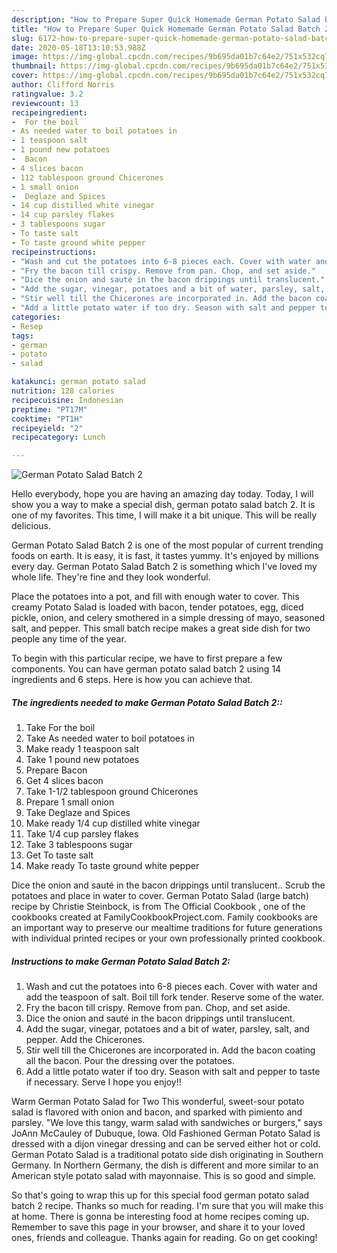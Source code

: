 ```yaml
---
description: "How to Prepare Super Quick Homemade German Potato Salad Batch 2"
title: "How to Prepare Super Quick Homemade German Potato Salad Batch 2"
slug: 6172-how-to-prepare-super-quick-homemade-german-potato-salad-batch-2
date: 2020-05-18T13:10:53.988Z
image: https://img-global.cpcdn.com/recipes/9b695da01b7c64e2/751x532cq70/german-potato-salad-batch-2-recipe-main-photo.jpg
thumbnail: https://img-global.cpcdn.com/recipes/9b695da01b7c64e2/751x532cq70/german-potato-salad-batch-2-recipe-main-photo.jpg
cover: https://img-global.cpcdn.com/recipes/9b695da01b7c64e2/751x532cq70/german-potato-salad-batch-2-recipe-main-photo.jpg
author: Clifford Norris
ratingvalue: 3.2
reviewcount: 13
recipeingredient:
-  For the boil
- As needed water to boil potatoes in
- 1 teaspoon salt
- 1 pound new potatoes
-  Bacon
- 4 slices bacon
- 112 tablespoon ground Chicerones
- 1 small onion
-  Deglaze and Spices
- 14 cup distilled white vinegar
- 14 cup parsley flakes
- 3 tablespoons sugar
- To taste salt
- To taste ground white pepper
recipeinstructions:
- "Wash and cut the potatoes into 6-8 pieces each. Cover with water and add the teaspoon of salt. Boil till fork tender. Reserve some of the water."
- "Fry the bacon till crispy. Remove from pan. Chop, and set aside."
- "Dice the onion and sauté in the bacon drippings until translucent."
- "Add the sugar, vinegar, potatoes and a bit of water, parsley, salt, and pepper. Add the Chicerones."
- "Stir well till the Chicerones are incorporated in. Add the bacon coating all the bacon. Pour the dressing over the potatoes."
- "Add a little potato water if too dry. Season with salt and pepper to taste if necessary. Serve I hope you enjoy!!"
categories:
- Resep
tags:
- german
- potato
- salad

katakunci: german potato salad
nutrition: 128 calories
recipecuisine: Indonesian
preptime: "PT17M"
cooktime: "PT1H"
recipeyield: "2"
recipecategory: Lunch

---
```



![German Potato Salad Batch 2](https://img-global.cpcdn.com/recipes/9b695da01b7c64e2/751x532cq70/german-potato-salad-batch-2-recipe-main-photo.jpg)

Hello everybody, hope you are having an amazing day today. Today, I will show you a way to make a special dish, german potato salad batch 2. It is one of my favorites. This time, I will make it a bit unique. This will be really delicious.

German Potato Salad Batch 2 is one of the most popular of current trending foods on earth. It is easy, it is fast, it tastes yummy. It's enjoyed by millions every day. German Potato Salad Batch 2 is something which I've loved my whole life. They're fine and they look wonderful.

Place the potatoes into a pot, and fill with enough water to cover. This creamy Potato Salad is loaded with bacon, tender potatoes, egg, diced pickle, onion, and celery smothered in a simple dressing of mayo, seasoned salt, and pepper. This small batch recipe makes a great side dish for two people any time of the year.


To begin with this particular recipe, we have to first prepare a few components. You can have german potato salad batch 2 using 14 ingredients and 6 steps. Here is how you can achieve that.

##### The ingredients needed to make German Potato Salad Batch 2::

1. Take  For the boil
1. Take As needed water to boil potatoes in
1. Make ready 1 teaspoon salt
1. Take 1 pound new potatoes
1. Prepare  Bacon
1. Get 4 slices bacon
1. Take 1-1/2 tablespoon ground Chicerones
1. Prepare 1 small onion
1. Take  Deglaze and Spices
1. Make ready 1/4 cup distilled white vinegar
1. Take 1/4 cup parsley flakes
1. Take 3 tablespoons sugar
1. Get To taste salt
1. Make ready To taste ground white pepper


Dice the onion and sauté in the bacon drippings until translucent.. Scrub the potatoes and place in water to cover. German Potato Salad (large batch) recipe by Christie Steinbock, is from The Official Cookbook , one of the cookbooks created at FamilyCookbookProject.com. Family cookbooks are an important way to preserve our mealtime traditions for future generations with individual printed recipes or your own professionally printed cookbook. 

##### Instructions to make German Potato Salad Batch 2:

1. Wash and cut the potatoes into 6-8 pieces each. Cover with water and add the teaspoon of salt. Boil till fork tender. Reserve some of the water.
1. Fry the bacon till crispy. Remove from pan. Chop, and set aside.
1. Dice the onion and sauté in the bacon drippings until translucent.
1. Add the sugar, vinegar, potatoes and a bit of water, parsley, salt, and pepper. Add the Chicerones.
1. Stir well till the Chicerones are incorporated in. Add the bacon coating all the bacon. Pour the dressing over the potatoes.
1. Add a little potato water if too dry. Season with salt and pepper to taste if necessary. Serve I hope you enjoy!!


Warm German Potato Salad for Two This wonderful, sweet-sour potato salad is flavored with onion and bacon, and sparked with pimiento and parsley. &#34;We love this tangy, warm salad with sandwiches or burgers,&#34; says JoAnn McCauley of Dubuque, Iowa. Old Fashioned German Potato Salad is dressed with a dijon vinegar dressing and can be served either hot or cold. German Potato Salad is a traditional potato side dish originating in Southern Germany. In Northern Germany, the dish is different and more similar to an American style potato salad with mayonnaise. This is so good and simple. 

So that's going to wrap this up for this special food german potato salad batch 2 recipe. Thanks so much for reading. I'm sure that you will make this at home. There is gonna be interesting food at home recipes coming up. Remember to save this page in your browser, and share it to your loved ones, friends and colleague. Thanks again for reading. Go on get cooking!
